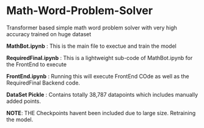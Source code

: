 # Math-Word-Problem-Solver
Transformer based simple math word problem solver with very high accuracy trained on huge dataset

**MathBot.ipynb** : This is the main file to exectue and train the model

**RequiredFinal.ipynb** : This is a lightweight sub-code of MathBot.ipynb for the FrontEnd to execute

**FrontEnd.ipynb** : Running this will execute FrontEnd COde as well as the RequiredFinal Backend code.

**DataSet Pickle** : Contains totally 38,787 datapoints which includes manually added points.



**NOTE**: THE Checkpoints havent been included due to large size. Retraining the model.
